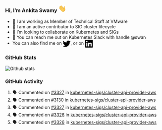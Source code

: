 ### Hi, I’m Ankita Swamy <img src="svg/wave.gif" width="25px"> 

- 💼 I am working as Member of Technical Staff at VMware
- 👀 I am an active contributor to SIG cluster lifecycle 
- 💞️ I’m looking to collaborate on Kubernetes and SIGs
- 💬 You can reach me out on Kubernetes Slack with handle @swan
- You can also find me on <a href="https://twitter.com/SwamyAnkita" target="blank"><img align="center" src="https://raw.githubusercontent.com/Ankitasw/Ankitasw/master/svg/twitter.svg" alt="Ankitasw" height="25" width="25" color="#1DA1f2" /></a>, or on <a href="https://www.linkedin.com/in/Ankitaswamy/" target="blank"><img align="center" src="https://raw.githubusercontent.com/Ankitasw/Ankitasw/master/svg/linkedin.svg" alt="Ankitasw" height="25" width="25" /></a>

### GitHub Stats
![Github stats](https://github-readme-stats.vercel.app/api?username=Ankitasw&count_private=true&show_icons=true&theme=tokyonight)

### GitHub Activity 
<!--START_SECTION:activity-->
1. 🗣 Commented on [#3327](https://github.com/kubernetes-sigs/cluster-api-provider-aws/issues/3327) in [kubernetes-sigs/cluster-api-provider-aws](https://github.com/kubernetes-sigs/cluster-api-provider-aws)
2. 🗣 Commented on [#3130](https://github.com/kubernetes-sigs/cluster-api-provider-aws/issues/3130) in [kubernetes-sigs/cluster-api-provider-aws](https://github.com/kubernetes-sigs/cluster-api-provider-aws)
3. 🗣 Commented on [#3327](https://github.com/kubernetes-sigs/cluster-api-provider-aws/issues/3327) in [kubernetes-sigs/cluster-api-provider-aws](https://github.com/kubernetes-sigs/cluster-api-provider-aws)
4. 🗣 Commented on [#3326](https://github.com/kubernetes-sigs/cluster-api-provider-aws/issues/3326) in [kubernetes-sigs/cluster-api-provider-aws](https://github.com/kubernetes-sigs/cluster-api-provider-aws)
5. 🗣 Commented on [#3326](https://github.com/kubernetes-sigs/cluster-api-provider-aws/issues/3326) in [kubernetes-sigs/cluster-api-provider-aws](https://github.com/kubernetes-sigs/cluster-api-provider-aws)
<!--END_SECTION:activity-->

